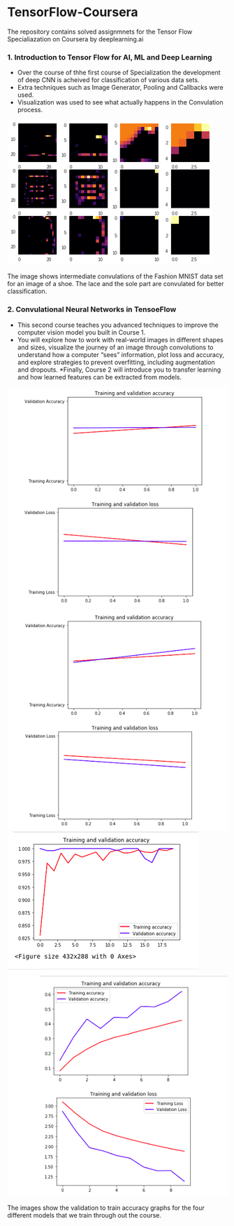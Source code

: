 # TensorFlow-Coursera
The repository contains solved assignmnets for the Tensor Flow Specialiazation on Coursera by deeplearning.ai

### 1. Introduction to Tensor Flow for AI, ML and Deep Learning

* Over the course of thhe first course of Specialization the development of deep CNN is acheived for classification of various data sets.
* Extra techniques such as Image Generator, Pooling and Callbacks were used.
* Visualization was used to see what actually happens in the Convulation process.

<img src="https://github.com/therrshan/TensorFlow-Coursera/blob/master/Images/FashinMNISTviz.png" alt = "">

The image shows intermediate convulations of the Fashion MNIST data set for an image of a shoe. The lace and the sole part are convulated for better classification.

### 2. Convulational Neural Networks in TensoeFlow

* This second course teaches you advanced techniques to improve the computer vision model you built in Course 1. 
* You will explore how to work with real-world images in different shapes and sizes, visualize the journey of an image through convolutions to understand how a computer “sees” information, plot loss and accuracy, and explore strategies to prevent overfitting, including augmentation and dropouts. 
*Finally, Course 2 will introduce you to transfer learning and how learned features can be extracted from models.


<img src="https://github.com/therrshan/TensorFlow-Coursera/blob/master/Images/1.png" alt = ""><img src="https://github.com/therrshan/TensorFlow-Coursera/blob/master/Images/2.png" alt = ""><img src="https://github.com/therrshan/TensorFlow-Coursera/blob/master/Images/3.png" alt = ""><img src="https://github.com/therrshan/TensorFlow-Coursera/blob/master/Images/4.png" alt = "">

The images show the validation to train accuracy graphs for the four different models that we train through out the course.
